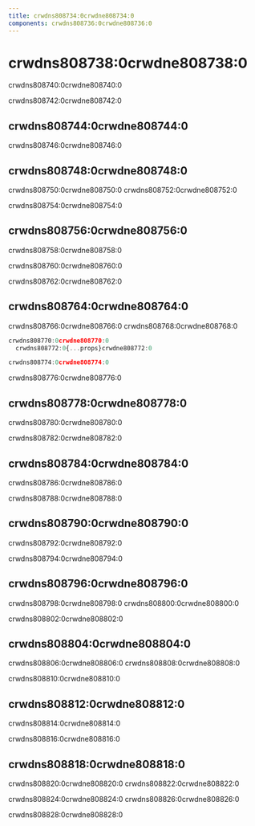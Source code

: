 ```yaml
---
title: crwdns808734:0crwdne808734:0
components: crwdns808736:0crwdne808736:0
---
```

# crwdns808738:0crwdne808738:0

<p class="description">crwdns808740:0crwdne808740:0</p>

crwdns808742:0crwdne808742:0

## crwdns808744:0crwdne808744:0

crwdns808746:0crwdne808746:0

## crwdns808748:0crwdne808748:0

crwdns808750:0crwdne808750:0 crwdns808752:0crwdne808752:0

crwdns808754:0crwdne808754:0

## crwdns808756:0crwdne808756:0

crwdns808758:0crwdne808758:0

crwdns808760:0crwdne808760:0

crwdns808762:0crwdne808762:0

## crwdns808764:0crwdne808764:0

crwdns808766:0crwdne808766:0 crwdns808768:0crwdne808768:0

```jsx
crwdns808770:0crwdne808770:0
  crwdns808772:0{...props}crwdne808772:0

crwdns808774:0crwdne808774:0
```

crwdns808776:0crwdne808776:0

## crwdns808778:0crwdne808778:0

crwdns808780:0crwdne808780:0

crwdns808782:0crwdne808782:0

## crwdns808784:0crwdne808784:0

crwdns808786:0crwdne808786:0

crwdns808788:0crwdne808788:0

## crwdns808790:0crwdne808790:0

crwdns808792:0crwdne808792:0

crwdns808794:0crwdne808794:0

## crwdns808796:0crwdne808796:0

crwdns808798:0crwdne808798:0 crwdns808800:0crwdne808800:0

crwdns808802:0crwdne808802:0

## crwdns808804:0crwdne808804:0

crwdns808806:0crwdne808806:0 crwdns808808:0crwdne808808:0

crwdns808810:0crwdne808810:0

## crwdns808812:0crwdne808812:0

crwdns808814:0crwdne808814:0

crwdns808816:0crwdne808816:0

## crwdns808818:0crwdne808818:0

crwdns808820:0crwdne808820:0 crwdns808822:0crwdne808822:0

crwdns808824:0crwdne808824:0 crwdns808826:0crwdne808826:0

crwdns808828:0crwdne808828:0